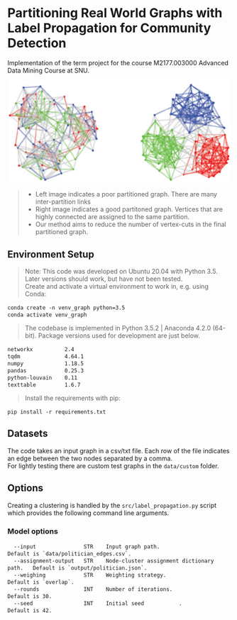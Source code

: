 # Partitioning Real World Graphs with <br/> Label Propagation for Community Detection
Implementation of the term project for the course M2177.003000 Advanced Data Mining Course at SNU.<br/> 

![Real World Graph Partitioning](readme_img/intro.png)<br/>
> - Left image indicates a poor partitioned graph. There are many inter-partition links <br/>
> - Right image indicates a good partitoned graph. Vertices that are highly connected are assigned to the same partition.<br/>
> - Our method aims to reduce the number of vertex-cuts in the final partitioned graph. 


## Environment Setup
> Note: This code was developed on Ubuntu 20.04 with Python 3.5. Later versions should work, but have not been tested.<br/>
> Create and activate a virtual environment to work in, e.g. using Conda: <br/>

```
conda create -n venv_graph python=3.5
conda activate venv_graph
```
> The codebase is implemented in Python 3.5.2 | Anaconda 4.2.0 (64-bit). Package versions used for development are just below.
```
networkx          2.4
tqdm              4.64.1
numpy             1.18.5
pandas            0.25.3        
python-louvain    0.11
texttable         1.6.7
```

> Install the requirements with pip:
```
pip install -r requirements.txt
```
## Datasets
The code takes an input graph in a csv/txt file. Each row of the file indicates an edge between the two nodes separated by a comma.<br/>
For lightly testing there are custom test graphs in the  ` data/custom ` folder.

## Options

Creating a clustering is handled by the `src/label_propagation.py` script which provides the following command line arguments.

### Model options

```
  --input               STR    Input graph path.                          Default is `data/politician_edges.csv`.                                     
  --assignment-output   STR    Node-cluster assignment dictionary path.   Default is `output/politician.json`.
  --weighing            STR    Weighting strategy.                        Default is `overlap`.
  --rounds              INT    Number of iterations.                      Default is 30.
  --seed                INT    Initial seed           .                   Default is 42.
```








